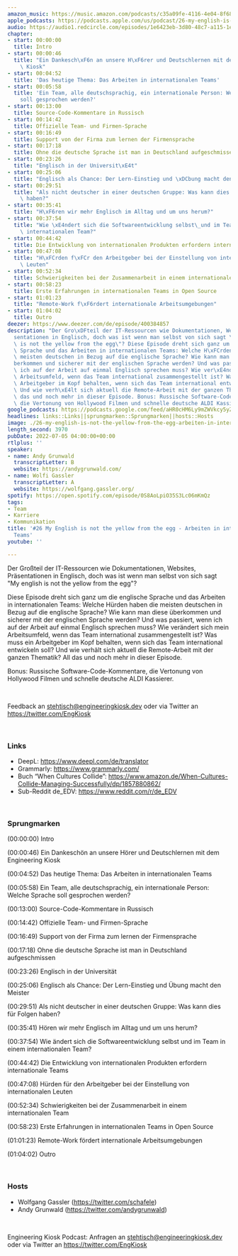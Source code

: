 ```yaml
---
amazon_music: https://music.amazon.com/podcasts/c35a09fe-4116-4e04-8f68-77d61b112e46/episodes/483ff346-6575-4282-8122-119666a39498/engineering-kiosk-26-my-english-is-not-the-yellow-from-the-egg---arbeiten-in-internationalen-teams
apple_podcasts: https://podcasts.apple.com/us/podcast/26-my-english-is-not-the-yellow-from-the-egg-arbeiten/id1603082924?i=1000568825196&uo=4
audio: https://audio1.redcircle.com/episodes/1e6423eb-3d80-48c7-a115-1e9deb9bff7c/stream.mp3
chapter:
- start: 00:00:00
  title: Intro
- start: 00:00:46
  title: "Ein Dankesch\xF6n an unsere H\xF6rer und Deutschlernen mit dem Engineering\
    \ Kiosk"
- start: 00:04:52
  title: 'Das heutige Thema: Das Arbeiten in internationalen Teams'
- start: 00:05:58
  title: 'Ein Team, alle deutschsprachig, ein internationale Person: Welche Sprache
    soll gesprochen werden?'
- start: 00:13:00
  title: Source-Code-Kommentare in Russisch
- start: 00:14:42
  title: Offizielle Team- und Firmen-Sprache
- start: 00:16:49
  title: Support von der Firma zum lernen der Firmensprache
- start: 00:17:18
  title: Ohne die deutsche Sprache ist man in Deutschland aufgeschmissen
- start: 00:23:26
  title: "Englisch in der Universit\xE4t"
- start: 00:25:06
  title: "Englisch als Chance: Der Lern-Einstieg und \xDCbung macht den Meister"
- start: 00:29:51
  title: "Als nicht deutscher in einer deutschen Gruppe: Was kann dies f\xFCr Folgen\
    \ haben?"
- start: 00:35:41
  title: "H\xF6ren wir mehr Englisch im Alltag und um uns herum?"
- start: 00:37:54
  title: "Wie \xE4ndert sich die Softwareentwicklung selbst\_und im Team in einem\
    \ internationalen Team?"
- start: 00:44:42
  title: Die Entwicklung von internationalen Produkten erfordern internationale Teams
- start: 00:47:08
  title: "H\xFCrden f\xFCr den Arbeitgeber bei der Einstellung von internationalen\
    \ Leuten"
- start: 00:52:34
  title: Schwierigkeiten bei der Zusammenarbeit in einem internationalen Team
- start: 00:58:23
  title: Erste Erfahrungen in internationalen Teams in Open Source
- start: 01:01:23
  title: "Remote-Work f\xF6rdert internationale Arbeitsumgebungen"
- start: 01:04:02
  title: Outro
deezer: https://www.deezer.com/de/episode/400384857
description: "Der Gro\xDFteil der IT-Ressourcen wie Dokumentationen, Websites, Pr\xE4\
  sentationen in Englisch, doch was ist wenn man selbst von sich sagt \"My english\
  \ is not the yellow from the egg\"? Diese Episode dreht sich ganz um die englische\
  \ Sprache und das Arbeiten in internationalen Teams: Welche H\xFCrden haben die\
  \ meisten deutschen in Bezug auf die englische Sprache? Wie kann man diese \xFC\
  berkommen und sicherer mit der englischen Sprache werden? Und was passiert, wenn\
  \ ich auf der Arbeit auf einmal Englisch sprechen muss? Wie ver\xE4ndert sich mein\
  \ Arbeitsumfeld, wenn das Team international zusammengestellt ist? Was muss ein\
  \ Arbeitgeber im Kopf behalten, wenn sich das Team international entwickeln soll?\
  \ Und wie verh\xE4lt sich aktuell die Remote-Arbeit mit der ganzen Thematik? All\
  \ das und noch mehr in dieser Episode. Bonus: Russische Software-Code-Kommentare,\
  \ die Vertonung von Hollywood Filmen und schnelle deutsche ALDI Kassierer."
google_podcasts: https://podcasts.google.com/feed/aHR0cHM6Ly9mZWVkcy5yZWRjaXJjbGUuY29tLzBlY2ZkZmQ3LWZkYTEtNGMzZC05NTE1LTQ3NjcyN2Y5ZGY1ZQ/episode/NjdmNDdhNDEtNGE2OC00ZGY3LWJkZWEtMjliZDg4ZTg2NDk3?sa=X&ved=2ahUKEwipgfnykOH4AhU1VTUKHcYQDHcQkfYCegQIARAF
headlines: links::Links||sprungmarken::Sprungmarken||hosts::Hosts
image: ./26-my-english-is-not-the-yellow-from-the-egg-arbeiten-in-internationalen-teams.jpg
length_second: 3970
pubDate: 2022-07-05 04:00:00+00:00
rtlplus: ''
speaker:
- name: Andy Grunwald
  transcriptLetter: B
  website: https://andygrunwald.com/
- name: Wolfi Gassler
  transcriptLetter: A
  website: https://wolfgang.gassler.org/
spotify: https://open.spotify.com/episode/0S8AoLpiO35S3Lc06mKmQz
tags:
- Team
- Karriere
- Kommunikation
title: '#26 My English is not the yellow from the egg - Arbeiten in internationalen
  Teams'
youtube: ''

---
```

<p>Der Großteil der IT-Ressourcen wie Dokumentationen, Websites, Präsentationen in Englisch, doch was ist wenn man selbst von sich sagt &#34;My english is not the yellow from the egg&#34;?</p><p>Diese Episode dreht sich ganz um die englische Sprache und das Arbeiten in internationalen Teams: Welche Hürden haben die meisten deutschen in Bezug auf die englische Sprache? Wie kann man diese überkommen und sicherer mit der englischen Sprache werden? Und was passiert, wenn ich auf der Arbeit auf einmal Englisch sprechen muss? Wie verändert sich mein Arbeitsumfeld, wenn das Team international zusammengestellt ist? Was muss ein Arbeitgeber im Kopf behalten, wenn sich das Team international entwickeln soll? Und wie verhält sich aktuell die Remote-Arbeit mit der ganzen Thematik? All das und noch mehr in dieser Episode.</p><p>Bonus: Russische Software-Code-Kommentare, die Vertonung von Hollywood Filmen und schnelle deutsche ALDI Kassierer.</p><p><br></p><p>Feedback an <a href="mailto:stehtisch@engineeringkiosk.dev" rel="nofollow">stehtisch@engineeringkiosk.dev</a> oder via Twitter an <a href="https://twitter.com/EngKiosk" rel="nofollow">https://twitter.com/EngKiosk</a></p><p><br></p><h3 id="links">Links</h3><ul><li>DeepL: <a href="https://www.deepl.com/de/translator" rel="nofollow">https://www.deepl.com/de/translator</a></li><li>Grammarly: <a href="https://www.grammarly.com/" rel="nofollow">https://www.grammarly.com/</a></li><li>Buch “When Cultures Collide”: <a href="https://www.amazon.de/When-Cultures-Collide-Managing-Successfully/dp/1857880862/" rel="nofollow">https://www.amazon.de/When-Cultures-Collide-Managing-Successfully/dp/1857880862/</a></li><li>Sub-Reddit de_EDV: <a href="https://www.reddit.com/r/de_EDV" rel="nofollow">https://www.reddit.com/r/de_EDV</a></li></ul><p><br></p><h3 id="sprungmarken">Sprungmarken</h3><p>(00:00:00) Intro</p><p>(00:00:46) Ein Dankeschön an unsere Hörer und Deutschlernen mit dem Engineering Kiosk</p><p>(00:04:52) Das heutige Thema: Das Arbeiten in internationalen Teams</p><p>(00:05:58) Ein Team, alle deutschsprachig, ein internationale Person: Welche Sprache soll gesprochen werden?</p><p>(00:13:00) Source-Code-Kommentare in Russisch</p><p>(00:14:42) Offizielle Team- und Firmen-Sprache</p><p>(00:16:49) Support von der Firma zum lernen der Firmensprache</p><p>(00:17:18) Ohne die deutsche Sprache ist man in Deutschland aufgeschmissen</p><p>(00:23:26) Englisch in der Universität</p><p>(00:25:06) Englisch als Chance: Der Lern-Einstieg und Übung macht den Meister</p><p>(00:29:51) Als nicht deutscher in einer deutschen Gruppe: Was kann dies für Folgen haben?</p><p>(00:35:41) Hören wir mehr Englisch im Alltag und um uns herum?</p><p>(00:37:54) Wie ändert sich die Softwareentwicklung selbst und im Team in einem internationalen Team?</p><p>(00:44:42) Die Entwicklung von internationalen Produkten erfordern internationale Teams</p><p>(00:47:08) Hürden für den Arbeitgeber bei der Einstellung von internationalen Leuten</p><p>(00:52:34) Schwierigkeiten bei der Zusammenarbeit in einem internationalen Team</p><p>(00:58:23) Erste Erfahrungen in internationalen Teams in Open Source</p><p>(01:01:23) Remote-Work fördert internationale Arbeitsumgebungen</p><p>(01:04:02) Outro</p><p><br></p><h3 id="hosts">Hosts</h3><ul><li>Wolfgang Gassler (<a href="https://twitter.com/schafele" rel="nofollow">https://twitter.com/schafele</a>)</li><li>Andy Grunwald (<a href="https://twitter.com/andygrunwald" rel="nofollow">https://twitter.com/andygrunwald</a>)</li></ul><p><br></p><p>Engineering Kiosk Podcast: Anfragen an <a href="http://stehtisch@engineeringkiosk.dev" rel="nofollow">stehtisch@engineeringkiosk.dev</a> oder via Twitter an <a href="https://twitter.com/EngKiosk" rel="nofollow">https://twitter.com/EngKiosk</a></p>
